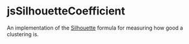 # jsSilhouetteCoefficient
An implementation of the [Silhouette](https://en.wikipedia.org/wiki/Silhouette_(clustering)) formula for measuring how good a clustering is.
